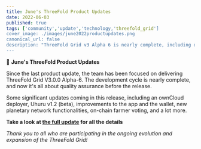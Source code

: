 ```yaml
---
title: June's ThreeFold Product Updates
date: 2022-06-03
published: true
tags: ['community','update','technology,'threefold_grid']
cover_image: ./images/june2022productupdates.png
canonical_url: false
description: "ThreeFold Grid v3 Alpha 6 is nearly complete, including ownCloud Deployer, Uhuru v1.2 beta, and more!"
---
```


📣 **June's ThreeFold Product Updates**

Since the last product update, the team has been focused on delivering ThreeFold Grid V3.0.0 Alpha-6. The development cycle is nearly complete, and now it's all about quality assurance before the release.

Some significant updates coming in this release, including an ownCloud deployer, Uhuru v1.2 (beta), improvements to the app and the wallet, new planetary network functionalities, on-chain farmer voting, and a lot more.

**Take a look at [the full update](https://forum.threefold.io/t/threefold-product-updates-june-2022/2937) for all the details**

*Thank you to all who are participating in the ongoing evolution and expansion of the ThreeFold Grid!*